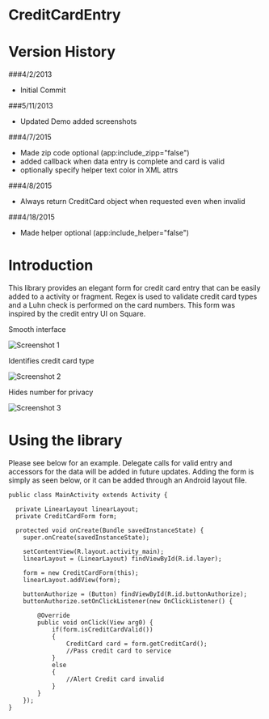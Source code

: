 CreditCardEntry
=========

# Version History

###4/2/2013
 - Initial Commit

###5/11/2013
 - Updated Demo added screenshots

###4/7/2015
 - Made zip code optional (app:include_zipp="false")
 - added callback when data entry is complete and card is valid
 - optionally specify helper text color in XML attrs

###4/8/2015
 - Always return CreditCard object when requested even when invalid

###4/18/2015
 - Made helper optional (app:include_helper="false")

# Introduction

This library provides an elegant form for credit card entry that can be easily added to a activity or fragment. Regex is used to validate credit card types and a Luhn check is performed on the card numbers. This form was inspired by the credit entry UI on Square.

Smooth interface

![][1]

Identifies credit card type

![][2]

Hides number for privacy

![][3]

# Using the library

Please see below for an example. Delegate calls for valid entry and accessors for the data will be added in future updates. Adding the form is simply as seen below, or it can be added through an Android layout file.

    public class MainActivity extends Activity {
  
      private LinearLayout linearLayout;
      private CreditCardForm form;
  
      protected void onCreate(Bundle savedInstanceState) {
        super.onCreate(savedInstanceState);
  
        setContentView(R.layout.activity_main);
    	linearLayout = (LinearLayout) findViewById(R.id.layer);
		
        form = new CreditCardForm(this);
    	linearLayout.addView(form);
    	
    	buttonAuthorize = (Button) findViewById(R.id.buttonAuthorize);
    	buttonAuthorize.setOnClickListener(new OnClickListener() {
    		
    		@Override
    		public void onClick(View arg0) {
    			if(form.isCreditCardValid())
    			{
    				CreditCard card = form.getCreditCard();
    				//Pass credit card to service
    			}
    			else
    			{
    				//Alert Credit card invalid
    			}
    		}
    	});
    }
    
[1]: https://raw.github.com/jgrana/CreditCardEntry/master/screenshot1.png "Screenshot 1"
[2]: https://raw.github.com/jgrana/CreditCardEntry/master/screenshot2.png "Screenshot 2"
[3]: https://raw.github.com/jgrana/CreditCardEntry/master/screenshot3.png "Screenshot 3"
